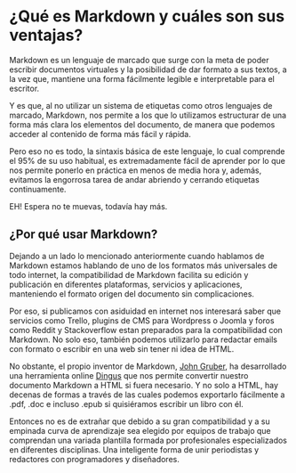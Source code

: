 # ¿Qué es Markdown y cuáles son sus ventajas?

Markdown es un lenguaje de marcado que surge con la meta de poder escribir documentos virtuales y la posibilidad de dar formato a sus textos, a la vez que, mantiene una forma fácilmente legible e interpretable para el escritor.

Y es que, al no utilizar un sistema de etiquetas como otros lenguajes de marcado, Markdown, nos permite a los que lo utilizamos estructurar de una forma más clara los elementos del documento, de manera que podemos acceder al contenido de forma más fácil y rápida.

Pero eso no es todo, la sintaxis básica de este lenguaje, lo cual comprende el 95% de su uso habitual, es extremadamente fácil de aprender por lo que nos permite ponerlo en práctica en menos de media hora y, además, evitamos la engorrosa tarea de andar abriendo y cerrando etiquetas continuamente.

EH! Espera no te muevas, todavía hay más.

## ¿Por qué usar Markdown?

Dejando a un lado lo mencionado anteriormente cuando hablamos de Markdown estamos hablando de uno de los formatos más universales de todo internet, la compatibilidad de Markdown facilita su edición y publicación en diferentes plataformas, servicios y aplicaciones, manteniendo el formato origen del documento sin complicaciones.

Por eso, si publicamos con asiduidad en internet nos interesará saber que servicios como Trello, plugins de CMS para Wordpress o Joomla y foros como Reddit y Stackoverflow estan preparados para la compatibilidad con Markdown. No solo eso, también podemos utilizarlo para redactar emails con formato o escribir en una web sin tener ni idea de HTML.

No obstante, el propio inventor de Markdown, [John Gruber](https://en.wikipedia.org/wiki/John_Gruber), ha desarrollado una herramienta online [Dingus](https://daringfireball.net/projects/markdown/dingus) que nos permite convertir nuestro documento Markdown a HTML si fuera necesario. Y no solo a HTML, hay decenas de formas a través de las cuales podemos exportarlo fácilmente a .pdf, .doc e incluso .epub si quisiéramos escribir un libro con él.

Entonces no es de extrañar que debido a su gran compatibilidad y a su empinada curva de aprendizaje sea elegido por equipos de trabajo que comprendan una variada plantilla formada por profesionales especializados en diferentes disciplinas. Una inteligente forma de unir periodistas y redactores con programadores y diseñadores.